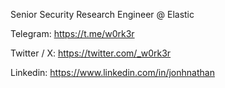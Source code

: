 Senior Security Research Engineer @ Elastic

Telegram: https://t.me/w0rk3r

Twitter / X: https://twitter.com/_w0rk3r

Linkedin: https://www.linkedin.com/in/jonhnathan
